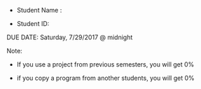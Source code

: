 - Student Name : 

- Student ID:

DUE DATE: Saturday, 7/29/2017 @ midnight


Note:

* If you use a project from previous semesters, you will get 0% 

* if you copy a program from another students, you will get 0%